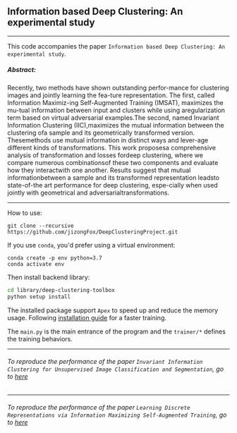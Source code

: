 ## Information based Deep Clustering: An experimental study
___
This code accompanies the paper `Information based Deep Clustering: An experimental study`.

##### Abstract:
Recently, two methods have shown outstanding perfor-mance for clustering images and jointly learning the fea-ture representation.  The first, called Information Maximiz-ing Self-Augmented Training (IMSAT), maximizes the mu-tual information between input and clusters while using aregularization term based on virtual adversarial examples.The second, named Invariant Information Clustering (IIC),maximizes the mutual information between the clustering ofa sample and its geometrically transformed version.  Thesemethods use mutual information in distinct ways and lever-age different kinds of transformations.  This work proposesa comprehensive analysis of transformation and losses fordeep clustering, where we compare numerous combinationsof  these  two  components  and  evaluate  how  they  interactwith one another.  Results suggest that mutual informationbetween a sample and its transformed representation leadsto  state-of-the  art  performance  for  deep  clustering,  espe-cially when used jointly with geometrical and adversarialtransformations.


___
How to use:
```
git clone --recursive https://github.com/jizongFox/DeepClusteringProject.git
```
If you use `conda`, you'd prefer using a virtual environment:    
```
conda create -p env python=3.7
conda activate env
```   
Then install backend library:
```bash
cd library/deep-clustering-toolbox
python setup install
```   
The installed package support `Apex` to speed up and reduce the memory usage. Following [installation guide](https://github.com/NVIDIA/apex)
for a faster training.

The `main.py` is the main entrance of the program and the `trainer/*` defines the training behaviors. 


___
###### To reproduce the performance of the paper `Invariant Information Clustering for Unsupervised Image Classification and Segmentation`, go to [here](https://github.com/jizongFox/DeepClusteringProject/blob/master/baseline/run_baseline.sh)


___
###### To reproduce the performance of the paper `Learning Discrete Representations via Information Maximizing Self-Augmented Training`, go to [here](https://github.com/jizongFox/DeepClusteringProject/blob/master/baseline/run_baseline.sh)
